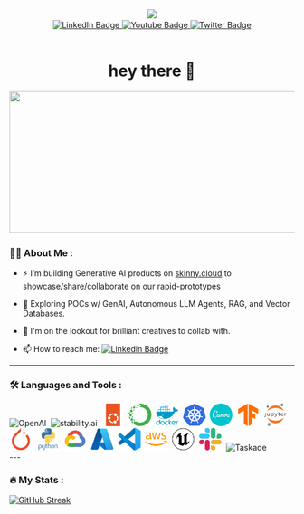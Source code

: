 <div id="header" align="center">
  <img src="https://media.giphy.com/media/h5FX6gsphsJpO4Re7O/giphy.gif" width="100"/>
</div>
<div id="badges" align="center">
  <a href="https://www.linkedin.com/in/-asif-/">
    <img src="https://img.shields.io/badge/LinkedIn-blue?style=for-the-badge&logo=linkedin&logoColor=white" alt="LinkedIn Badge"/>
  </a>
  <a href="http://www.youtube.com/@-AxW">
    <img src="https://img.shields.io/badge/YouTube-red?style=for-the-badge&logo=youtube&logoColor=white" alt="Youtube Badge"/>
  </a>
  <a href="https://twitter.com/Asif_Waliuddin">
    <img src="https://img.shields.io/badge/Twitter-blue?style=for-the-badge&logo=twitter&logoColor=white" alt="Twitter Badge"/>
  </a>
</div>
<div align="center">
  <a>
    <img src="https://komarev.com/ghpvc/?username=awaliuddin&style=flat-square&color=blue" alt=""/>
  </a>
<h1>
  hey there 👋
</h1>
</div>
<div align="center">
  <img src="https://skinny.cloud/wp-content/uploads/2024/01/Tw-Headers.c-work-futurev3.png" width="750" height="250"/>
</div>


### :man_technologist: About Me :
- :zap: I’m building Generative AI products on <a href="https://skinny.cloud">skinny.cloud</a> to showcase/share/collaborate on our rapid-prototypes 

- :seedling: Exploring POCs w/ GenAI, Autonomous LLM Agents, RAG, and Vector Databases.

- :telescope: I'm on the lookout for brilliant creatives to collab with.

- :mailbox: How to reach me: [![Linkedin Badge](https://img.shields.io/badge/LinkedIn-blue?style=for-the-badge&logo=linkedin&logoColor=white)](https://www.linkedin.com/in/-asif-/)
---

### :hammer_and_wrench: Languages and Tools :
<div>
  <img src="https://skinny.cloud/wp-content/uploads/2024/01/openai-logomark.png" title="OpenAI" alt="OpenAI" width="40" height="40"/>&nbsp;
  <img src="https://skinny.cloud/wp-content/uploads/2024/01/stability.ai_.webp" title="stability.ai" alt="stability.ai" width="40" height="40"/>&nbsp;
  <img src="https://github.com/devicons/devicon/blob/master/icons/ubuntu/ubuntu-plain.svg" title="Ubuntu" alt="Ubuntu" width="40" height="40"/>&nbsp;
  <img src="https://github.com/devicons/devicon/blob/master/icons/anaconda/anaconda-original.svg" title="Anaconda" alt="Anaconda" width="40" height="40"/>&nbsp;
  <img src="https://github.com/devicons/devicon/blob/master/icons/docker/docker-plain-wordmark.svg" title="Docker" alt="Docker" width="40" height="40"/>&nbsp;
  <img src="https://github.com/devicons/devicon/blob/master/icons/kubernetes/kubernetes-plain.svg" title="Kubernetes"  alt="Kubernetes" width="40" height="40"/>&nbsp;
  <img src="https://github.com/devicons/devicon/blob/master/icons/canva/canva-original.svg" title="Canva" alt="Canva" width="40" height="40"/>&nbsp;
  <img src="https://github.com/devicons/devicon/blob/master/icons/tensorflow/tensorflow-original.svg" title="TensorFlow" alt="TensorFlow" width="40" height="40"/>&nbsp;
  <img src="https://github.com/devicons/devicon/blob/master/icons/jupyter/jupyter-original-wordmark.svg" title="Jupyter" alt="Jupyter" width="40" height="40"/>&nbsp;
  <img src="https://github.com/devicons/devicon/blob/master/icons/pytorch/pytorch-original.svg"  title="Pytorch" alt="Pytorch" width="40" height="40"/>&nbsp;
  <img src="https://github.com/devicons/devicon/blob/master/icons/python/python-original-wordmark.svg" title="Python" alt="Python" width="40" height="40"/>&nbsp;
  <img src="https://github.com/devicons/devicon/blob/master/icons/googlecloud/googlecloud-original.svg" title="GCP" alt="GCP" width="40" height="40"/>&nbsp;
  <img src="https://github.com/devicons/devicon/blob/master/icons/azure/azure-original.svg" title="Azure"  alt="Azure" width="40" height="40"/>&nbsp;
  <img src="https://github.com/devicons/devicon/blob/master/icons/vscode/vscode-original.svg" title="VSCode" alt="VSCode" width="40" height="40"/>&nbsp;
  <img src="https://github.com/devicons/devicon/blob/master/icons/amazonwebservices/amazonwebservices-plain-wordmark.svg" title="AWS" alt="AWS" width="40" height="40"/>&nbsp;
  <img src="https://github.com/devicons/devicon/blob/master/icons/unrealengine/unrealengine-original.svg" title="UE5" alt="UE5" width="40" height="40"/>&nbsp;
  <img src="https://github.com/devicons/devicon/blob/master/icons/slack/slack-original.svg" title="Slack" alt="Slack" width="40" height="40"/>&nbsp;
  <img src="https://skinny.cloud/wp-content/uploads/2024/01/taskade.png" title="Taskade" alt="Taskade" width="40" height="40"/>
</div>
---

### :fire: My Stats :
[![GitHub Streak](http://github-readme-streak-stats.herokuapp.com?user=awaliuddin&theme=dark&background=000000)](https://git.io/streak-stats)

<!--
**awaliuddin/awaliuddin** is a ✨ _special_ ✨ repository because its `README.md` (this file) appears on your GitHub profile.

Here are some ideas to get you started:

- 🔭 I’m currently working on ...
- 🌱 I’m currently learning ...
- 👯 I’m looking to collaborate on ...
- 🤔 I’m looking for help with ...
- 💬 Ask me about ...
- 📫 How to reach me: ...
- 😄 Pronouns: ...
- ⚡ Fun fact: ...
-->
